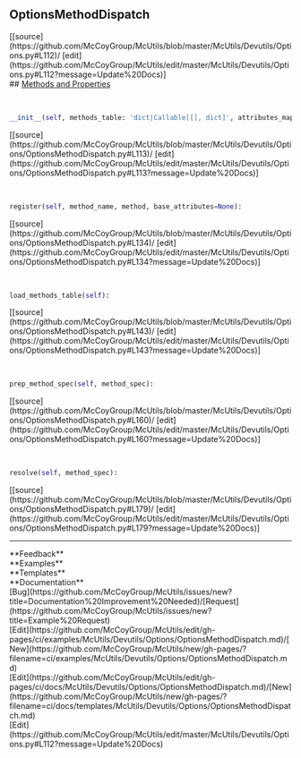 ## <a id="McUtils.McUtils.Devutils.Options.OptionsMethodDispatch">OptionsMethodDispatch</a> 

<div class="docs-source-link" markdown="1">
[[source](https://github.com/McCoyGroup/McUtils/blob/master/McUtils/Devutils/Options.py#L112)/
[edit](https://github.com/McCoyGroup/McUtils/edit/master/McUtils/Devutils/Options.py#L112?message=Update%20Docs)]
</div>









<div class="collapsible-section">
 <div class="collapsible-section collapsible-section-header" markdown="1">
## <a class="collapse-link" data-toggle="collapse" href="#methods" markdown="1"> Methods and Properties</a> <a class="float-right" data-toggle="collapse" href="#methods"><i class="fa fa-chevron-down"></i></a>
 </div>
 <div class="collapsible-section collapsible-section-body collapse show" id="methods" markdown="1">
 
<a id="McUtils.McUtils.Devutils.Options.OptionsMethodDispatch.__init__" class="docs-object-method">&nbsp;</a> 
```python
__init__(self, methods_table: 'dict|Callable[[], dict]', attributes_map=None, default_method=None, methods_enum=None, case_insensitive=True, allow_custom_methods=True, method_key='method'): 
```
<div class="docs-source-link" markdown="1">
[[source](https://github.com/McCoyGroup/McUtils/blob/master/McUtils/Devutils/Options/OptionsMethodDispatch.py#L113)/
[edit](https://github.com/McCoyGroup/McUtils/edit/master/McUtils/Devutils/Options/OptionsMethodDispatch.py#L113?message=Update%20Docs)]
</div>


<a id="McUtils.McUtils.Devutils.Options.OptionsMethodDispatch.register" class="docs-object-method">&nbsp;</a> 
```python
register(self, method_name, method, base_attributes=None): 
```
<div class="docs-source-link" markdown="1">
[[source](https://github.com/McCoyGroup/McUtils/blob/master/McUtils/Devutils/Options/OptionsMethodDispatch.py#L134)/
[edit](https://github.com/McCoyGroup/McUtils/edit/master/McUtils/Devutils/Options/OptionsMethodDispatch.py#L134?message=Update%20Docs)]
</div>


<a id="McUtils.McUtils.Devutils.Options.OptionsMethodDispatch.load_methods_table" class="docs-object-method">&nbsp;</a> 
```python
load_methods_table(self): 
```
<div class="docs-source-link" markdown="1">
[[source](https://github.com/McCoyGroup/McUtils/blob/master/McUtils/Devutils/Options/OptionsMethodDispatch.py#L143)/
[edit](https://github.com/McCoyGroup/McUtils/edit/master/McUtils/Devutils/Options/OptionsMethodDispatch.py#L143?message=Update%20Docs)]
</div>


<a id="McUtils.McUtils.Devutils.Options.OptionsMethodDispatch.prep_method_spec" class="docs-object-method">&nbsp;</a> 
```python
prep_method_spec(self, method_spec): 
```
<div class="docs-source-link" markdown="1">
[[source](https://github.com/McCoyGroup/McUtils/blob/master/McUtils/Devutils/Options/OptionsMethodDispatch.py#L160)/
[edit](https://github.com/McCoyGroup/McUtils/edit/master/McUtils/Devutils/Options/OptionsMethodDispatch.py#L160?message=Update%20Docs)]
</div>


<a id="McUtils.McUtils.Devutils.Options.OptionsMethodDispatch.resolve" class="docs-object-method">&nbsp;</a> 
```python
resolve(self, method_spec): 
```
<div class="docs-source-link" markdown="1">
[[source](https://github.com/McCoyGroup/McUtils/blob/master/McUtils/Devutils/Options/OptionsMethodDispatch.py#L179)/
[edit](https://github.com/McCoyGroup/McUtils/edit/master/McUtils/Devutils/Options/OptionsMethodDispatch.py#L179?message=Update%20Docs)]
</div>
 </div>
</div>












---


<div markdown="1" class="text-secondary">
<div class="container">
  <div class="row">
   <div class="col" markdown="1">
**Feedback**   
</div>
   <div class="col" markdown="1">
**Examples**   
</div>
   <div class="col" markdown="1">
**Templates**   
</div>
   <div class="col" markdown="1">
**Documentation**   
</div>
   <div class="col" markdown="1">
   
</div>
   <div class="col" markdown="1">
   
</div>
   <div class="col" markdown="1">
   
</div>
</div>
  <div class="row">
   <div class="col" markdown="1">
[Bug](https://github.com/McCoyGroup/McUtils/issues/new?title=Documentation%20Improvement%20Needed)/[Request](https://github.com/McCoyGroup/McUtils/issues/new?title=Example%20Request)   
</div>
   <div class="col" markdown="1">
[Edit](https://github.com/McCoyGroup/McUtils/edit/gh-pages/ci/examples/McUtils/Devutils/Options/OptionsMethodDispatch.md)/[New](https://github.com/McCoyGroup/McUtils/new/gh-pages/?filename=ci/examples/McUtils/Devutils/Options/OptionsMethodDispatch.md)   
</div>
   <div class="col" markdown="1">
[Edit](https://github.com/McCoyGroup/McUtils/edit/gh-pages/ci/docs/McUtils/Devutils/Options/OptionsMethodDispatch.md)/[New](https://github.com/McCoyGroup/McUtils/new/gh-pages/?filename=ci/docs/templates/McUtils/Devutils/Options/OptionsMethodDispatch.md)   
</div>
   <div class="col" markdown="1">
[Edit](https://github.com/McCoyGroup/McUtils/edit/master/McUtils/Devutils/Options.py#L112?message=Update%20Docs)   
</div>
   <div class="col" markdown="1">
   
</div>
   <div class="col" markdown="1">
   
</div>
   <div class="col" markdown="1">
   
</div>
</div>
</div>
</div>